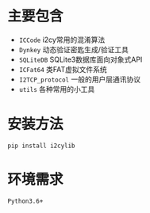 # 主要包含
 - `ICCode` i2cy常用的混淆算法
 - `Dynkey` 动态验证密匙生成/验证工具
 - `SQLiteDB` SQLite3数据库面向对象式API
 - `ICFat64` 类FAT虚拟文件系统
 - `I2TCP_protocol` 一般的用户层通讯协议
 - `utils` 各种常用的小工具

# 安装方法
`pip install i2cylib`

# 环境需求
`Python3.6+`